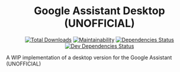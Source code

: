 <h1 align="center">Google Assistant Desktop (UNOFFICIAL)</h1>
<p align="center">
  <a href="https://github.com/Dabolus/google-assistant-desktop-unofficial/releases/latest"><img src="https://img.shields.io/github/downloads/Dabolus/google-assistant-desktop-unofficial/total.svg" alt="Total Downloads"></a>
  <a href="https://codeclimate.com/github/Dabolus/google-assistant-desktop-unofficial/maintainability"><img src="https://api.codeclimate.com/v1/badges/35ab7b4b71652d00211f/maintainability" alt="Maintainability"></a>
  <a href="https://david-dm.org/Dabolus/google-assistant-desktop-unofficial"><img src="https://david-dm.org/Dabolus/google-assistant-desktop-unofficial/status.svg" alt="Dependencies Status"></a>
  <a href="https://david-dm.org/Dabolus/google-assistant-desktop-unofficial?type=dev"><img src="https://david-dm.org/Dabolus/google-assistant-desktop-unofficial/dev-status.svg" alt="Dev Dependencies Status"></a>
</p>

A WIP implementation of a desktop version for the Google Assistant (UNOFFICIAL)
